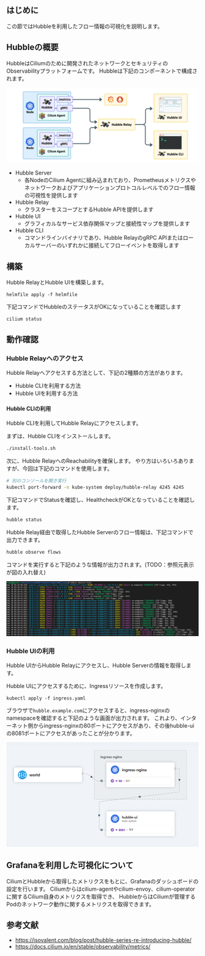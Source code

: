 ## はじめに

この節ではHubbleを利用したフロー情報の可視化を説明します。

## Hubbleの概要

HubbleはCiliumのために開発されたネットワークとセキュリティのObservabilityプラットフォームです。
Hubbleは下記のコンポーネントで構成されます。

![](image/ch04_hubble-components_01.png)

- Hubble Server
  - 各NodeのCilium Agentに組み込まれており、Prometheusメトリクスやネットワークおよびアプリケーションプロトコルレベルでのフロー情報の可視性を提供します
- Hubble Relay
  - クラスターをスコープとするHubble APIを提供します
- Hubble UI
  - グラフィカルなサービス依存関係マップと接続性マップを提供します
- Hubble CLI
  - コマンドラインバイナリであり、Hubble RelayのgRPC APIまたはローカルサーバーのいずれかに接続してフローイベントを取得します


## 構築

Hubble RelayとHubble UIを構築します。

```
helmfile apply -f helmfile
```

下記コマンドでHubbleのステータスがOKになっていることを確認します

```
cilium status
```

## 動作確認

### Hubble Relayへのアクセス

Hubble Relayへアクセスする方法として、下記の2種類の方法があります。

- Hubble CLIを利用する方法
- Hubble UIを利用する方法

#### Hubble CLIの利用

Hubble CLIを利用してHubble Relayにアクセスします。

まずは、Hubble CLIをインストールします。

```bash
./install-tools.sh
```

次に、Hubble RelayへのReachabilityを確保します。
やり方はいろいろありますが、今回は下記のコマンドを使用します。

```bash
# 別のコンソールを開き実行
kubectl port-forward -n kube-system deploy/hubble-relay 4245 4245
```

下記コマンドでStatusを確認し、HealthcheckがOKとなっていることを確認します。

```bash
hubble status
```

Hubble Relay経由で取得したHubble Serverのフロー情報は、下記コマンドで出力できます。

```bash
hubble observe flows
```

コマンドを実行すると下記のような情報が出力されます。(TODO：参照元表示が図の入れ替え)

![](./image/ch04_hubble-observe-flows_01.png)

### Hubble UIの利用

Hubble UIからHubble Relayにアクセスし、Hubble Serverの情報を取得します。

Hubble UIにアクセスするために、Ingressリソースを作成します。

```
kubectl apply -f ingress.yaml
```

ブラウザで`hubble.example.com`にアクセスすると、ingress-nginxのnamespaceを確認すると下記のような画面が出力されます。
これより、インターネット側からingress-nginxの80ポートにアクセスがあり、その後hubble-uiの8081ポートにアクセスがあったことが分かります。

![](./image/ch04_hubble-ui_01.png)

## Grafanaを利用した可視化について

CiliumとHubbleから取得したメトリクスをもとに、Grafanaのダッシュボードの設定を行います。
Ciliumからはcilium-agentやcilium-envoy、cilium-operatorに関するCilium自身のメトリクスを取得でき、
HubbleからはCiliumが管理するPodのネットワーク動作に関するメトリクスを取得できます。


## 参考文献

- https://isovalent.com/blog/post/hubble-series-re-introducing-hubble/
- https://docs.cilium.io/en/stable/observability/metrics/
